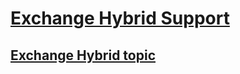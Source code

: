 # [Exchange Hybrid Support](../exchange-hybrid.md)

## [Exchange Hybrid topic](../hybrid-dummy-topic.md)